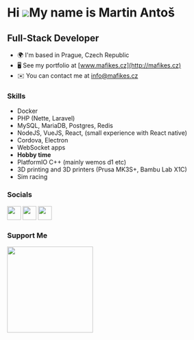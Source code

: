 Hi ![](https://user-images.githubusercontent.com/18350557/176309783-0785949b-9127-417c-8b55-ab5a4333674e.gif)My name is Martin Antoš
====================================================================================================================================

Full-Stack Developer
--------------------

*   🌍  I'm based in Prague, Czech Republic
*   🖥️  See my portfolio at [www.mafikes.cz](http://mafikes.cz)
*   ✉️  You can contact me at [info@mafikes.cz](mailto:info@mafikes.cz)

### Skills 
- Docker 
- PHP (Nette, Laravel)
- MySQL, MariaDB, Postgres, Redis
- NodeJS, VueJS, React, (small experience with React native)
- Cordova, Electron 
- WebSocket apps
- **Hobby time**
- PlatformIO C++ (mainly wemos d1 etc)
- 3D printing and 3D printers (Prusa MK3S+, Bambu Lab X1C)
- Sim racing 

### Socials
                  
<p align="left"> <a href="https://www.github.com/mafikes" target="_blank" rel="noreferrer"><img src="https://raw.githubusercontent.com/danielcranney/readme-generator/main/public/icons/socials/github.svg" width="32" height="32" /></a> <a href="https://www.linkedin.com/in//martin-antoš-9a16a646/" target="_blank" rel="noreferrer"><img src="https://raw.githubusercontent.com/danielcranney/readme-generator/main/public/icons/socials/linkedin.svg" width="32" height="32" /></a> <a href="https://www.twitter.com/mafikes" target="_blank" rel="noreferrer"><img src="https://raw.githubusercontent.com/danielcranney/readme-generator/main/public/icons/socials/twitter.svg" width="32" height="32" /></a></p>

### Support Me
<a href="https://www.buymeacoffee.com/mafikes"><img src="https://cdn.buymeacoffee.com/buttons/v2/default-yellow.png" width="200" /></a>
